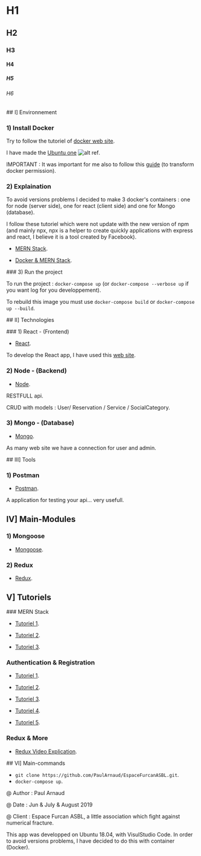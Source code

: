 # H1

## H2

### H3

#### H4

##### H5

###### H6

## I] Environnement

### 1) Install Docker

Try to follow the tutoriel of [docker web site](https://docs.docker.com/install).

I have made the [Ubuntu one](https://docs.docker.com/install/linux/docker-ce/ubuntu/) ![alt ref](https://upload.wikimedia.org/wikipedia/commons/9/94/Ubuntu_logoib.svg).

IMPORTANT : It was important for me also to follow this [guide](https://docs.docker.com/install/linux/linux-postinstall/) (to transform docker permission).

### 2) Explaination

To avoid versions problems I decided to make 3 docker's containers : one for node (server side), one for react (client side) and one for Mongo (database).

I follow these tutoriel which were not update with the new version of npm (and mainly npx, npx is a helper to create quickly applications with express and react, I believe it is a tool created by Facebook).

* [MERN Stack](https://medium.com/free-code-camp/create-a-react-frontend-a-node-express-backend-and-connect-them-together-c5798926047c).

* [Docker & MERN Stack](https://www.freecodecamp.org/news/create-a-fullstack-react-express-mongodb-app-using-docker-c3e3e21c4074/).

### 3) Run the project

To run the project : `docker-compose up` (or `docker-compose --verbose up` if you want log for you developpement).

To rebuild this image you must use `docker-compose build` or `docker-compose up --build`.

## II] Technologies

### 1) React - (Frontend)

* [React](https://reactjs.org).

To develop the React app, I have used this [web site](https://facebook.github.io/create-react-app/docs/getting-started).

### 2) Node - (Backend)

* [Node](https://nodejs.org).

RESTFULL api.

CRUD with models : User/ Reservation / Service / SocialCategory.

### 3) Mongo - (Database)

* [Mongo](https://www.mongodb.com/).

As many web site we have a connection for user and admin.

## III] Tools

### 1) Postman

* [Postman](https://www.getpostman.com/).

A application for testing your api... very usefull.

## IV] Main-Modules

### 1) Mongoose

* [Mongoose](https://mongoosejs.com).

### 2) Redux

* [Redux](https://redux.js.org/).

## V] Tutoriels

### MERN Stack

* [Tutoriel 1](https://medium.com/@axel.marciano/votre-premi%C3%A8re-application-en-react-node-express-mongodb-5ab0dc531091).

* [Tutoriel 2](https://www.freecodecamp.org/news/create-a-fullstack-react-express-mongodb-app-using-docker-c3e3e21c4074/).

* [Tutoriel 3](https://medium.com/free-code-camp/create-a-react-frontend-a-node-express-backend-and-connect-them-together-c5798926047c).

### Authentication & Registration

* [Tutoriel 1](https://medium.com/@faizanv/authentication-for-your-react-and-express-application-w-json-web-tokens-923515826e0).

* [Tutoriel 2](https://www.youtube.com/watch?v=6FOq4cUdH8k).

* [Tutoriel 3](https://blog.bitsrc.io/build-a-login-auth-app-with-mern-stack-part-1-c405048e3669).

* [Tutoriel 4](https://blog.bitsrc.io/build-a-login-auth-app-with-mern-stack-part-2-frontend-6eac4e38ee82).

* [Tutoriel 5](https://blog.bitsrc.io/build-a-login-auth-app-with-the-mern-stack-part-3-react-components-88190f8db718).

### Redux & More

* [Redux Video Explication](https://www.youtube.com/watch?v=93p3LxR9xfM&feature=youtu.be&source=post_page---------------------------).

## VI] Main-commands

* `git clone https://github.com/PaulArnaud/EspaceFurcanASBL.git`.
* `docker-compose up`.

@ Author : Paul Arnaud

@ Date : Jun & July & August 2019

@ Client : Espace Furcan ASBL, a little association which fight against numerical fracture.

This app was developped on Ubuntu 18.04, with VisulStudio Code.
In order to avoid versions problems, I have decided to do this with container (Docker).
